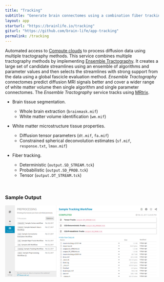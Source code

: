 ```yaml
---
title: "Tracking"
subtitle: "Generate brain connectomes using a combination fiber tracking method."
layout: app
starturl: "https://brainlife.io/tracking"
giturl: "https://github.com/brain-life/app-tracking"
permalink: /tracking
---
```


Automated access to [Compute clouds](https://jetstream-cloud.org) to process diffusion data using multiple tractography methods. This service combines multiple tractography methods by implementing [Ensemble Tractography](https://doi.org/10.1371/journal.pcbi.1004692). It creates a large set of candidate streamlines using an ensemble of algorithms and parameter values and then selects the streamlines with strong support from the data using a global fascicle evaluation method.  *Ensemble Tractography* connectomes predict diffusion MRI signals better and cover a wider range of white matter volume then single algorithm and single parameter connectomes. The *Ensemble Tractography* service tracks using [MRtrix](http://www.mrtrix.org).

* Brain tissue segmentation.
  * Whole brain extraction (`brainmask.mif`)
  * White matter volume identification (`wm.mif`) 

* White matter microstructure tissue properties.
  * Diffusion tensor parameters (`dt.mif`, `fa.mif`) 
  * Constrained spherical deconvolution estimates (`sf.mif`, `response.txt`, `lmax.mif`)

* Fiber tracking.
  * Deterministic (`output.SD_STREAM.tck`) 
  * Probabilistic (`output.SD_PROB.tck`) 
  * Tensor (`output.DT_STREAM.tck`)

<br>
<h3>Sample Output</h3>
<center>
<img src="/images/screenshots/tracking.png" class="screenshot">
</center>
<br>
